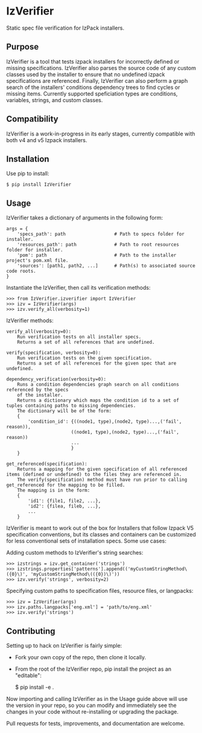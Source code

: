 IzVerifier
==========

Static spec file  verification for IzPack installers.

Purpose
-------

IzVerifier is a tool that tests izpack installers for incorrectly defined or missing specifications. IzVerifier also parses the source code of any custom classes used by the installer to ensure that no undefined izpack specifications are referenced. Finally, IzVerifier can also perform a graph search of the installers' conditions dependency trees to find cycles or missing items. Currently supported speficiation types are conditions, variables, strings, and custom classes.

Compatibility
-------------

IzVerifier is a work-in-progress in its early stages, currently compatible with both v4 and v5 Izpack installers. 

Installation
------------

Use pip to install:

    $ pip install IzVerifier

Usage
-----

IzVerifier takes a dictionary of arguments in the following form:

    args = {
        'specs_path': path                  # Path to specs folder for installer.
        'resources_path': path              # Path to root resources folder for installer.
        'pom': path                         # Path to the installer project's pom.xml file.
        'sources': [path1, path2, ...]      # Path(s) to associated source code roots.
    }

Instantiate the IzVerifier, then call its verification methods:

    >>> from IzVerifier.izverifier import IzVerifier
    >>> izv = IzVerifier(args)
    >>> izv.verify_all(verbosity=1)

IzVerifier methods:

    verify_all(verbosity=0):
        Run verification tests on all installer specs.
        Returns a set of all references that are undefined.

    verify(specification, verbosity=0):
        Run verification tests on the given specification.
        Returns a set of all references for the given spec that are undefined.

    dependency_verification(verbosity=0):
        Runs a condition dependencies graph search on all conditions referenced by the specs
        of the installer.
        Returns a dictionary which maps the condition id to a set of tuples containing paths to missing dependencies.
        The dictionary will be of the form:
        {
            'condition_id': {((node1, type),(node2, type)...,('fail', reason)),
                            ((node1, type),(node2, type)...,('fail', reason))
                            ...
                            }
        }

    get_referenced(specification):
        Returns a mapping for the given specification of all referenced items (defined or undefined) to the files they are referenced in.
        The verify(specification) method must have run prior to calling get_referenced for the mapping to be filled.
        The mapping is in the form:
        {
            'id1': {file1, file2, ...},
            'id2': {filea, fileb, ...},
            ...
        }


IzVerifier is meant to work out of the box for Installers that follow Izpack V5 specification conventions, but its classes and containers can be customized for less conventional sets of installation specs. Some use cases:
    
Adding custom methods to IzVerifier's string searches:

    >>> izstrings = izv.get_container('strings')
    >>> izstrings.properties['patterns'].append(('myCustomStringMethod\({0}\)', 'myCustomStringMethod\(({0})\)'))
    >>> izv.verify('strings', verbosity=2)
   
Specifying custom paths to specification files, resource files, or langpacks:
 
    >>> izv = IzVerifier(args)
    >>> izv.paths.langpacks['eng.xml'] = 'path/to/eng.xml'
    >>> izv.verify('strings')


Contributing
------------

Setting up to hack on IzVerifier is fairly simple:

 + Fork your own copy of the repo, then clone it locally.
 + From the root of the IzVerifier repo, pip install the project as an "editable":


    $ pip install -e .

 Now importing and calling IzVerifier as in the Usage guide above will use the version in your repo, so you can modify and immediately see the changes in your code without re-installing or upgrading the package.
 
 Pull requests for tests, improvements, and documentation are welcome.

